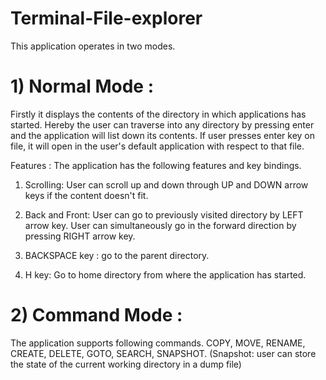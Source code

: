 # Terminal-File-explorer

This application operates in two modes.

# 1) Normal Mode :

Firstly it displays the contents of the directory in which applications has started. Hereby the user can traverse into any directory by pressing enter and the application will list down its contents. If user presses enter key on file, it will open in the user's default application with respect to that file.

Features :
The application has the following features and key bindings.

1) Scrolling: User can scroll up and down through UP and DOWN arrow keys if the content doesn't fit.

2) Back and Front: User can go to previously visited directory by LEFT arrow key. User can simultaneously go in the forward       direction by pressing RIGHT arrow key.

3) BACKSPACE key : go to the parent directory.

4) H key: Go to home directory from where the application has started.

# 2) Command Mode :

The application supports following commands.
COPY, MOVE, RENAME, CREATE, DELETE, GOTO, SEARCH, SNAPSHOT.
(Snapshot: user can store the state of the current working directory in a dump file)
